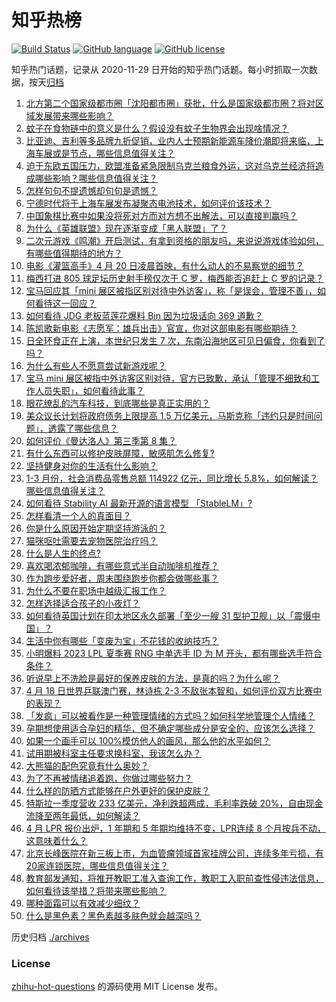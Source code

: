 # 知乎热榜
[![Build Status](https://github.com/ToWeLong/zhihu-hot-questions/workflows/CI/badge.svg)](https://github.com/ToWeLong/zhihu-hot-questions/actions)
[![GitHub language](https://img.shields.io/badge/language-golang-orange.svg)](https://golang.org/)
[![GitHub license](https://img.shields.io/github/license/ToWeLong/zhihu-hot-questions)](https://github.com/ToWeLong/zhihu-hot-questions/blob/main/LICENSE)

知乎热门话题，记录从 2020-11-29 日开始的知乎热门话题。每小时抓取一次数据，按天[归档](./archives)

<!-- BEGIN -->

1. [北方第二个国家级都市圈「沈阳都市圈」获批，什么是国家级都市圈？将对区域发展带来哪些影响？](https://www.zhihu.com/question/595386392)
1. [蚊子在食物链中的意义是什么？假设没有蚊子生物界会出现啥情况？](https://www.zhihu.com/question/596664691)
1. [比亚迪、吉利等多品牌九折促销，业内人士预期新能源车降价潮即将来临，上海车展或是节点，哪些信息值得关注？](https://www.zhihu.com/question/595177957)
1. [迫于东欧五国压力，欧盟准备紧急限制乌克兰粮食外运，这对乌克兰经济将造成哪些影响？哪些信息值得关注？](https://www.zhihu.com/question/596682032)
1. [怎样句句不提遗憾却句句是遗憾？](https://www.zhihu.com/question/596372919)
1. [宁德时代将于上海车展发布凝聚态电池技术，如何评价该技术？](https://www.zhihu.com/question/594956724)
1. [中国象棋比赛中如果没将死对方而对方想不出解法，可以直接判赢吗？](https://www.zhihu.com/question/595965587)
1. [为什么《英雄联盟》现在逐渐变成「黑人联盟」了？](https://www.zhihu.com/question/595761500)
1. [二次元游戏《鸣潮》开启测试，有拿到资格的朋友吗，来说说游戏体验如何，有哪些值得期待的地方？](https://www.zhihu.com/question/596687839)
1. [电影《灌篮高手》4 月 20 日凌晨首映，有什么动人的不易察觉的细节？](https://www.zhihu.com/question/596633834)
1. [梅西打进 805 球足坛历史射手榜仅次于 C 罗，梅西能否追赶上 C 罗的记录？](https://www.zhihu.com/question/596054422)
1. [宝马回应其「mini 展区被指区别对待中外访客」，称「是误会，管理不善」，如何看待这一回应？](https://www.zhihu.com/question/596704817)
1. [如何看待 JDG 老板蓝莲花爆料 Bin 因为垃圾话向 369 道歉？](https://www.zhihu.com/question/596605954)
1. [陈凯歌新电影《志愿军：雄兵出击》官宣，你对这部电影有哪些期待？](https://www.zhihu.com/question/596477824)
1. [日全环食正在上演，本世纪只发生 7 次，东南沿海地区可见日偏食，你看到了吗？](https://www.zhihu.com/question/595102762)
1. [为什么有些人不愿意尝试新游戏呢？](https://www.zhihu.com/question/590138215)
1. [宝马 mini 展区被指中外访客区别对待，官方已致歉，承认「管理不细致和工作人员失职」，如何看待此事？](https://www.zhihu.com/question/596693744)
1. [眼花缭乱的汽车科技，到底哪些是真正实用的？](https://www.zhihu.com/question/596687325)
1. [​美众议长计划将政府债务上限提高 1.5 万亿美元，马斯克称「违约只是时间问题」，透露了哪些信息？](https://www.zhihu.com/question/596694397)
1. [如何评价《曼达洛人》第三季第 8 集？](https://www.zhihu.com/question/596329384)
1. [有什么东西可以修护皮肤屏障，敏感肌怎么修复?](https://www.zhihu.com/question/523363327)
1. [坚持健身对你的生活有什么影响？](https://www.zhihu.com/question/594906372)
1. [1-3 月份，社会消费品零售总额 114922 亿元，同比增长 5.8%，如何解读？哪些信息值得关注？](https://www.zhihu.com/question/596253656)
1. [如何看待 Stability AI 最新开源的语言模型 「StableLM」?](https://www.zhihu.com/question/596668250)
1. [怎样看清一个人的真面目？](https://www.zhihu.com/question/593278749)
1. [你是什么原因开始定期坚持游泳的？](https://www.zhihu.com/question/595120136)
1. [猫咪呕吐需要去宠物医院治疗吗？](https://www.zhihu.com/question/591003319)
1. [什么是人生的终点?](https://www.zhihu.com/question/596454660)
1. [喜欢喝浓郁咖啡，有哪些意式半自动咖啡机推荐？](https://www.zhihu.com/question/591071388)
1. [作为跑步爱好者，周末围绕跑步你都会做哪些事？](https://www.zhihu.com/question/595922123)
1. [为什么不要在职场中越级汇报工作？](https://www.zhihu.com/question/580445128)
1. [怎样选择适合孩子的小夜灯？](https://www.zhihu.com/question/591072155)
1. [如何看待英国计划在印太地区永久部署「至少一艘 31 型护卫舰」以「震慑中国」？](https://www.zhihu.com/question/596482831)
1. [生活中你有哪些「变废为宝」不花钱的收纳技巧？](https://www.zhihu.com/question/593486084)
1. [小明爆料 2023 LPL 夏季赛 RNG 中单选手 ID 为 M 开头，都有哪些选手符合条件？](https://www.zhihu.com/question/596536887)
1. [听说早上不洗脸是最好的保养皮肤的方法，是真的吗？为什么呢？](https://www.zhihu.com/question/591925661)
1. [4 月 18 日世界乒联澳门赛，林诗栋 2-3 不敌张本智和，如何评价双方比赛中的表现？](https://www.zhihu.com/question/596387512)
1. [「发疯」可以被看作是一种管理情绪的方式吗？如何科学地管理个人情绪？](https://www.zhihu.com/question/596140263)
1. [孕期想使用适合孕妇的精华，但不确定哪些成分是安全的，应该怎么选择？](https://www.zhihu.com/question/589487418)
1. [如果一个画手可以 100%模仿他人的画风，那么他的水平如何？](https://www.zhihu.com/question/596070402)
1. [试用期被科室主任要求换科室，我该怎么办？](https://www.zhihu.com/question/596054554)
1. [大熊猫的配色究竟有什么奥妙？](https://www.zhihu.com/question/596312122)
1. [为了不再被情绪追着跑，你做过哪些努力？](https://www.zhihu.com/question/596140634)
1. [什么样的防晒方式能够在户外更好的保护皮肤？](https://www.zhihu.com/question/590768451)
1. [特斯拉一季度营收 233 亿美元，净利跌超两成，毛利率跌破 20%，自由现金流降至两年最低，如何解读？](https://www.zhihu.com/question/596667429)
1. [4 月 LPR 报价出炉，1 年期和 5 年期均维持不变，LPR连续 8 个月按兵不动，这意味着什么？](https://www.zhihu.com/question/596673763)
1. [北京长峰医院在新三板上市，为血管瘤领域首家挂牌公司，连续多年亏损，有20家连锁医院，哪些信息值得关注？](https://www.zhihu.com/question/596465056)
1. [教育部发通知，将推开教职工准入查询工作，教职工入职前查性侵违法信息，如何看待该举措？将带来哪些影响？](https://www.zhihu.com/question/596674058)
1. [哪种面霜可以有效减少细纹？](https://www.zhihu.com/question/589635919)
1. [什么是黑色素？黑色素越多肤色就会越深吗？](https://www.zhihu.com/question/591037731)

<!-- END -->

历史归档 [./archives](./archives)


### License
[zhihu-hot-questions](https://github.com/towelong/zhihu-hot-questions) 的源码使用 MIT License 发布。